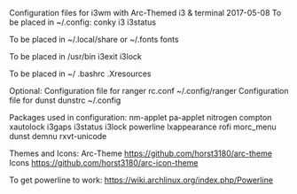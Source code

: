 Configuration files for i3wm with Arc-Themed i3 & terminal 2017-05-08
To be placed in ~/.config:
conky
i3
i3status
 
To be placed in ~/.local/share or ~/.fonts
fonts
 
To be placed in /usr/bin
i3exit
i3lock
 
To be placed in ~/
.bashrc
.Xresources
 
Optional:
Configuration file for ranger
rc.conf ~/.config/ranger
Configuration file for dunst
dunstrc ~/.config
 
Packages used in configuration: nm-applet pa-applet nitrogen compton xautolock i3gaps i3status i3lock powerline lxappearance rofi morc_menu dunst demnu rxvt-unicode
 
Themes and Icons:
Arc-Theme https://github.com/horst3180/arc-theme
Icons https://github.com/horst3180/arc-icon-theme

To get powerline to work: https://wiki.archlinux.org/index.php/Powerline

